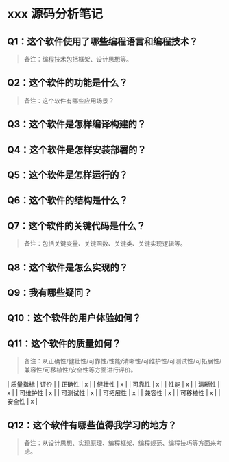 # xxx 源码分析笔记

## Q1：这个软件使用了哪些编程语言和编程技术？

> 备注：编程技术包括框架、设计思想等。

## Q2：这个软件的功能是什么？

> 备注：这个软件有哪些应用场景？

## Q3：这个软件是怎样编译构建的？

## Q4：这个软件是怎样安装部署的？

## Q5：这个软件是怎样运行的？

## Q6：这个软件的结构是什么？

## Q7：这个软件的关键代码是什么？

> 备注：包括关键变量、关键函数、关键类、关键实现逻辑等。

## Q8：这个软件是怎么实现的？

## Q9：我有哪些疑问？

## Q10：这个软件的用户体验如何？

## Q11：这个软件的质量如何？

> 备注：从正确性/健壮性/可靠性/性能/清晰性/可维护性/可测试性/可拓展性/兼容性/可移植性/安全性等方面进行评价。

| 质量指标 | 评价 |
| 正确性 | x |
| 健壮性 | x |
| 可靠性 | x |
| 性能 | x |
| 清晰性 | x |
| 可维护性 | x |
| 可测试性 | x |
| 可拓展性 | x |
| 兼容性 | x |
| 可移植性 | x |
| 安全性 | x |

## Q12：这个软件有哪些值得我学习的地方？

> 备注：从设计思想、实现原理、编程框架、编程规范、编程技巧等方面来考虑。

